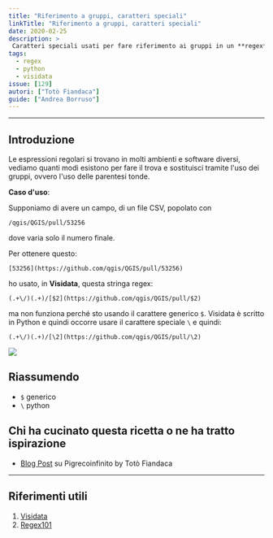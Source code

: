```yaml
---
title: "Riferimento a gruppi, caratteri speciali"
linkTitle: "Riferimento a gruppi, caratteri speciali"
date: 2020-02-25
description: >
 Caratteri speciali usati per fare riferimento ai gruppi in un **regex**.
tags:
  - regex
  - python
  - visidata
issue: [129]
autori: ["Totò Fiandaca"]
guide: ["Andrea Borruso"]
---
```


---

## Introduzione

Le espressioni regolari si trovano in molti ambienti e software diversi, vediamo quanti modi esistono per fare il trova e sostituisci tramite l'uso dei gruppi, ovvero l'uso delle parentesi tonde.

**Caso d'uso**:

Supponiamo di avere un campo, di un file CSV, popolato con

```
/qgis/QGIS/pull/53256
```

dove varia solo il numero finale.

Per ottenere questo:

```
[53256](https://github.com/qgis/QGIS/pull/53256)
```

ho usato, in **Visidata**, questa stringa regex:

```
(.+\/)(.+)/[$2](https://github.com/qgis/QGIS/pull/$2)
```
ma non funziona perché sto usando il carattere generico `$`. Visidata è scritto in Python e quindi occorre usare il carattere  speciale `\` e quindi:

```
(.+\/)(.+)/[\2](https://github.com/qgis/QGIS/pull/\2)
```
![](https://camo.githubusercontent.com/dcbddd1840231415c5bc60e532df02fb42d3b141/68747470733a2f2f692e696d6775722e636f6d2f494f4d306e334d2e676966)
## Riassumendo

- `$` generico
- `\` python

## Chi ha cucinato questa ricetta o ne ha tratto ispirazione

- [Blog Post](https://pigrecoinfinito.com/2020/02/25/qgis-e-i-changelog-3-12-scraping-da-repo-github/) su Pigrecoinfinito by Totò Fiandaca
---

## Riferimenti utili

1. [Visidata](http://visidata.org/man/)
2. [Regex101](https://regex101.com/r/V0N1Oh/4)
